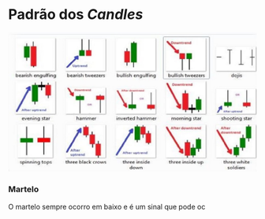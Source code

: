 # Padrão dos *Candles*

![Padrão dos candles](https://raw.githubusercontent.com/danilomartinelli/notebook/master/static/maxresdefault.jpg)
### Martelo
O martelo sempre ocorro em baixo e é um sinal que pode oc
<!--stackedit_data:
eyJoaXN0b3J5IjpbLTc5MTQ5Mzc0Myw2ODIzODU3NTddfQ==
-->